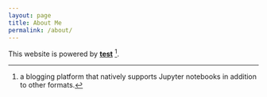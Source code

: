 ```yaml
---
layout: page
title: About Me
permalink: /about/
---
```


This website is powered by **[test](https://github.com/fastai/fastpages)** [^1].



[^1]:a blogging platform that natively supports Jupyter notebooks in addition to other formats.
